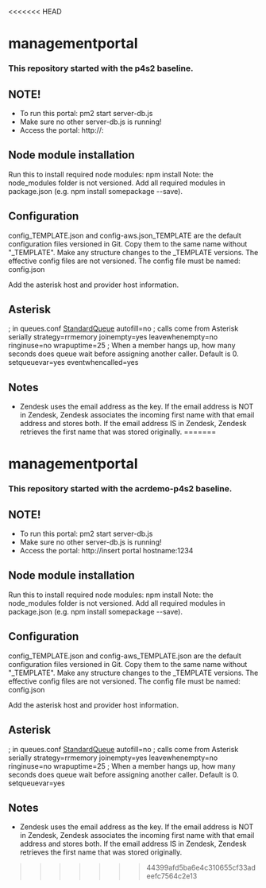 <<<<<<< HEAD
# managementportal

### This repository started with the p4s2 baseline.

## NOTE!

* To run this portal: pm2 start server-db.js
* Make sure no other server-db.js is running!
* Access the portal: http://<hostname>:<port number>

## Node module installation

Run this to install required node modules: npm install
Note: the node_modules folder is not versioned. Add all required modules in package.json (e.g. npm install somepackage --save).

## Configuration

config_TEMPLATE.json and config-aws.json_TEMPLATE are the default configuration files versioned in Git. Copy them to the same name without "_TEMPLATE". Make any structure changes to the _TEMPLATE versions. The effective config files are not versioned. The config file must be named: config.json

Add the asterisk host and provider host information.

## Asterisk

; in queues.conf
[StandardQueue](!)
autofill=no    ; calls come from Asterisk serially
strategy=rrmemory
joinempty=yes
leavewhenempty=no
ringinuse=no
wrapuptime=25  ; When a member hangs up, how many seconds does queue wait before assigning another caller.  Default is 0.
setqueuevar=yes
eventwhencalled=yes

## Notes

* Zendesk uses the email address as the key. If the email address is NOT in Zendesk, Zendesk associates the incoming first name with that email address and stores both. If the email address IS in Zendesk, Zendesk retrieves the first name that was stored originally.
=======
# managementportal

### This repository started with the acrdemo-p4s2 baseline.

## NOTE!

* To run this portal: pm2 start server-db.js
* Make sure no other server-db.js is running!
* Access the portal: http://insert portal hostname:1234

## Node module installation

Run this to install required node modules: npm install
Note: the node_modules folder is not versioned. Add all required modules in package.json (e.g. npm install somepackage --save).

## Configuration

config_TEMPLATE.json and config-aws_TEMPLATE.json are the default configuration files versioned in Git. Copy them to the same name without "_TEMPLATE". Make any structure changes to the _TEMPLATE versions. The effective config files are not versioned. The config file must be named: config.json

Add the asterisk host and provider host information.

## Asterisk

; in queues.conf
[StandardQueue](!)
autofill=no    ; calls come from Asterisk serially
strategy=rrmemory
joinempty=yes
leavewhenempty=no
ringinuse=no
wrapuptime=25  ; When a member hangs up, how many seconds does queue wait before assigning another caller.  Default is 0.
setqueuevar=yes

## Notes

* Zendesk uses the email address as the key. If the email address is NOT in Zendesk, Zendesk associates the incoming first name with that email address and stores both. If the email address IS in Zendesk, Zendesk retrieves the first name that was stored originally.
>>>>>>> 44399afd5ba6e4c310655cf33adeefc7564c2e13
